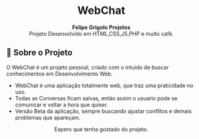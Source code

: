 <h1 align="center">WebChat</h1>

<div align="center">
  <strong>Felipe Grigolo Projetos</strong>
</div>
<div align="center">
  Projeto Desenvolvido em HTML,CSS,JS,PHP e muito café.
</div>

## 🚀 Sobre o Projeto

O WebChat é um projeto pessoal, criado com o intuido de buscar conhecimentos em Desenvolvimento Web.

- WebChat é uma aplicação totalmente web, que traz uma praticidade no uso.
- Todas as Conversas ficam salvas, então assim o usuario pode se comunicar e voltar a hora que quiser.
- Versão Beta da aplicação, sempre buscando ajustar conflitos e demais problemas que apareçam.

<div align="center">
   Espero que tenha gostado do projeto.
</div>
